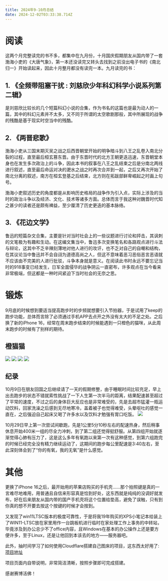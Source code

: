 ```yaml
---
title: 2024年9-10月总结
date: 2024-12-02T03:33:38.714Z
---
```


# 阅读

这两个月完整读完的书不多，都集中在九月份，十月国庆假期朋友从国内带了一套渤海小吏的《大唐气象》，第一本还没读完又转头去找到之前没出电子书的《南北归一》开始读起来，因此十月整月都没有读完一本。九月读完的书：


## 1. 《全频带阻塞干扰 : 刘慈欣少年科幻科学小说系列第二辑》

是刘慈欣比较长的几个短篇科幻小说的合集，作为书名的这篇也是最为动人的一篇，其中的科幻元素并不太多，又不同于所谓的太空歌剧那般，其中所展现的战争的残酷是基于现实时空当中的残酷。


## 2. 《两晋悲歌》   

渤海小吏从三国末期灭吴之战之后西晋朝堂开始的明争暗斗到八王之乱卷入南北分裂的过程，直至最后桓玄篡东晋。由于东晋时代的北方王朝更迭迅速，东晋朝堂本身也在发生多次政治上的斗争，因此本书的叙事在八王之乱结束之后是分南北两线进行叙述，直至最后命运对决的淝水之战之时再次合并到一起，之后又再次开始了南北分离的叙述，南方在桓玄登基之后结束，北方则在拓跋部鲜卑崛起之时画上句号。



渤海小吏叙述历史的角度都是从影响历史格局的战争作为引入点，实际上涉及的当时的政治斗争以及经济、文化、技术等诸多方面。总体而言于我这种对魏晋时代知之甚少的读者还是颇有裨益，至少厘清了历史更迭的基本脉络。

## 3. 《花边文学》

鲁迅的短篇杂文合集，主要是针对当时社会上的一些议题进行讨论和抨击，其讽刺的文笔极为有趣和生动。在这编文集当中，鲁迅多次变换笔名和各路观点进行斗法与辩论，这其中不乏辛辣刻薄地对他人进行的攻讦，也不乏对自己的自嘲和结构，在其议论当中鲁迅并不会自诩为道德高尚之人，但这不意味着恶习恶俗恶言恶语就不应该由不完美的人进行批驳，斗争本身就是意义。在阅读此书时永远不要忘记当时的918事变已经发生，日军全面侵华的战争阴云一直密布，许多观点在当今看来非常极端，但这都是一种时间紧迫下当时社会的无奈之思。



# 锻炼

9月底的时候想到要适当提高跑步时的步频就想要引入节拍器，于是试用了keep的跑步功能，总体而言除了必须通过手机APP去点开之外没有太大的不足之处。之后换了新的iPhone 16，经常在周末跑步结束的时候能遇到一只橙色的猫咪，从此周末跑步的时候有了别样的期待。

## 橙猫猫
![](https://cloudflare-imgbed-p1r.pages.dev/file/1730343728008_IMG_0719.jpeg)
![](https://cloudflare-imgbed-p1r.pages.dev/file/1730343735473_IMG_0693.jpeg)
![](https://cloudflare-imgbed-p1r.pages.dev/file/1730343739613_IMG_0484.jpeg)
![](https://cloudflare-imgbed-p1r.pages.dev/file/1730343734876_IMG_0395.jpeg)

## 纪录

10月9日在朋友回国之后继续请了一天的假期修整，由于睡眠时间比较充足，早上出去跑步的状态不错就索性挑战了一下人生第一次半马的距离，结果配速甚至超过了平常的速度，不过之后的身体巨大反应也是非常难受的，先是去超市猛灌一瓶运动饮料，回家洗澡之后感到无尽地寒冷，盖着被子也觉得难受，头晕呕吐的感觉一直在，之后强迫自己起床又喝了许多水以及饮料才勉强有胃口吃饭。
![](https://cloudflare-imgbed-p1r.pages.dev/file/1730344298987_IMG_0761.jpeg)

10月29日早上第一次尝试间歇跑，先是1公里5分10秒左右的配速热身，然后稍事休息开始400米一组的尽全力冲刺，到了第二组还觉得挺舒服。从第四组开始就逐渐觉得心肺有压力了，这是这么多年有氧跑以来第一次有这种感觉，到第六组跑完的时候已经完全没有精力继续运动了，这期间的跑步每公里配速是3:40左右，至此深刻体会到了“你的有氧，我的无氧”是什么感觉。

# 其他

更换了iPhone 16之后，最开始用的苹果店购买的手机壳……那个拍照键是真的一言难尽地难用，用普通且自信来形容真是恰到好处，这东西就是纯纯的没调好就发布，好在后来朋友从国内带的国产手机壳将这个位置给垫高，避免了误触，只有到你真的想不开要去按这个按键的时候才会按到。

又发现了win11LTSC版本的极度可靠性，于是将我19年购买的XPS小笔记本给装上了WIN11-LTSC放在家里用作一台跳板机进行临时在家处理工作上事务的中转站，毕竟涉及到办公总少不了office内容，且Windows在基本的办公操作上还是要方便许多，至于Linux，还是让他回到本该去的地方——服务器吧。

此外，抽时间学习了如何使用Cloudflare搭建自己图床的项目，这东西太好用了:
[项目地址](https://github.com/MarSeventh/CloudFlare-ImgBed)

项目页面内自带说明，非常简洁清晰，按照步骤即可完成搭建。

感谢赛博活佛！




